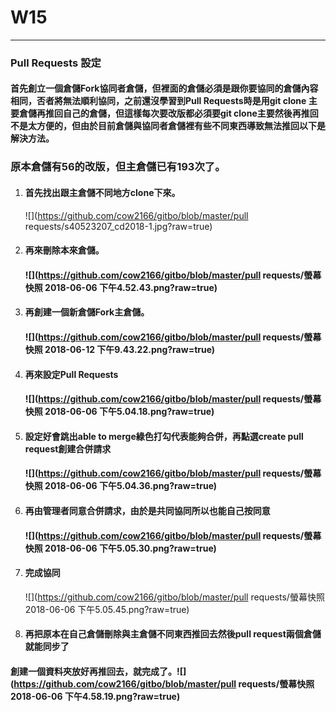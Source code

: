 # W15

---

### **Pull Requests 設定**

#### 首先創立一個倉儲Fork協同者倉儲，但裡面的倉儲必須是跟你要協同的倉儲內容相同，否者將無法順利協同，之前還沒學習到Pull Requests時是用git clone 主要倉儲再推回自己的倉儲，但這樣每次要改版都必須要git clone主要然後再推回不是太方便的，但由於目前倉儲與協同者倉儲裡有些不同東西導致無法推回以下是解決方法。

### 原本倉儲有56的改版，但主倉儲已有193次了。
<ol type="1">



<li><h4> 首先找出跟主倉儲不同地方clone下來。</li></h4>

![](https://github.com/cow2166/gitbo/blob/master/pull requests/s40523207_cd2018-1.jpg?raw=true)

<li><h4>再來刪除本來倉儲。</li></h4>


#### ![](https://github.com/cow2166/gitbo/blob/master/pull requests/螢幕快照 2018-06-06 下午4.52.43.png?raw=true)

<li><h4>再創建一個新倉儲Fork主倉儲。</li></h4>




#### ![](https://github.com/cow2166/gitbo/blob/master/pull requests/螢幕快照 2018-06-12 下午9.43.22.png?raw=true)

<li><h4>再來設定Pull Requests</li></h4>




#### ![](https://github.com/cow2166/gitbo/blob/master/pull requests/螢幕快照 2018-06-06 下午5.04.18.png?raw=true)

<li><h4>設定好會跳出able to merge綠色打勾代表能夠合併，再點選create pull request創建合併請求</li></h4>




#### ![](https://github.com/cow2166/gitbo/blob/master/pull requests/螢幕快照 2018-06-06 下午5.04.36.png?raw=true)

<li><h4>再由管理者同意合併請求，由於是共同協同所以也能自己按同意</li></h4>




#### ![](https://github.com/cow2166/gitbo/blob/master/pull requests/螢幕快照 2018-06-06 下午5.05.30.png?raw=true)

<li><h4>完成協同</li></h4>




![](https://github.com/cow2166/gitbo/blob/master/pull requests/螢幕快照 2018-06-06 下午5.05.45.png?raw=true)

<li><h4>再把原本在自己倉儲刪除與主倉儲不同東西推回去然後pull request兩個倉儲就能同步了</li></h4></ol>




#### 創建一個資料夾放好再推回去，就完成了。![](https://github.com/cow2166/gitbo/blob/master/pull requests/螢幕快照 2018-06-06 下午4.58.19.png?raw=true)



